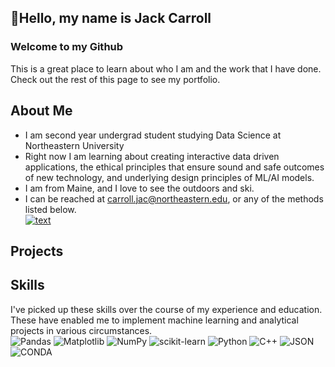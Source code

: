 ## 👋Hello, my name is Jack Carroll
### Welcome to my Github
This is a great place to learn about who I am and the work that I have done. Check out the rest of this page to see my portfolio. 

## About Me
- I am second year undergrad student studying Data Science at Northeastern University
- Right now I am learning about creating interactive data driven applications, the ethical principles that ensure sound and safe outcomes of new technology, and underlying design principles of ML/AI models. 
- I am from Maine, and I love to see the outdoors and ski.
- I can be reached at carroll.jac@northeastern.edu, or any of the methods listed below.\
[![text](https://img.shields.io/badge/LinkedIn-0077B5?style=for-the-badge&logo=linkedin&logoColor=white)](https://www.linkedin.com/in/jack-carroll-43b2442b6/)
## Projects

## Skills
I've picked up these skills over the course of my experience and education. These have enabled me to implement machine learning and analytical projects in various circumstances.\
![Pandas](https://img.shields.io/badge/pandas-%23150458.svg?style=for-the-badge&logo=pandas&logoColor=white) ![Matplotlib](https://img.shields.io/badge/Matplotlib-%23ffffff.svg?style=for-the-badge&logo=Matplotlib&logoColor=black) ![NumPy](https://img.shields.io/badge/numpy-%23013243.svg?style=for-the-badge&logo=numpy&logoColor=white) ![scikit-learn](https://img.shields.io/badge/scikit--learn-%23F7931E.svg?style=for-the-badge&logo=scikit-learn&logoColor=white) ![Python](https://img.shields.io/badge/python-3670A0?style=for-the-badge&logo=python&logoColor=ffdd54) ![C++](https://img.shields.io/badge/c++-%2300599C.svg?style=for-the-badge&logo=c%2B%2B&logoColor=white) ![JSON](https://img.shields.io/badge/json-5E5C5C?style=for-the-badge&logo=json&logoColor=white) ![CONDA](https://img.shields.io/badge/conda-342B029.svg?&style=for-the-badge&logo=anaconda&logoColor=white) 

<!---
jackc602/jackc602 is a ✨ special ✨ repository because its `README.md` (this file) appears on your GitHub profile.
You can click the Preview link to take a look at your changes.
--->
